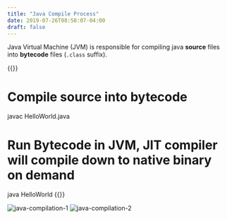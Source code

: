```yaml
---
title: "Java Compile Process"
date: 2019-07-26T08:58:07-04:00
draft: false
---
```

Java Virtual Machine (JVM) is responsible for compiling java **source** files 
into **bytecode** files (`.class` suffix).

{{<highlight bash>}}
# Compile source into bytecode
javac HelloWorld.java 

# Run Bytecode in JVM, JIT compiler will compile down to native binary on demand
java HelloWorld
{{</highlight>}}

![java-compilation-1](/img/java-compilation-2.png)
![java-compilation-2](/img/java-compilation-1.png)

